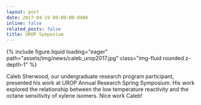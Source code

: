 ```yaml
---
layout: post
date: 2017-04-19 00:00:00-0400
inline: false
related_posts: false
title: UROP Symposium
---
```


<div class="row mt-4 justify-content-center">
    <div class="col-sm-12 col-md-6">
        {% include figure.liquid loading="eager" path="assets/img/news/caleb_urop2017.jpg" class="img-fluid rounded z-depth-1" %}
    </div>
</div>

Caleb Sherwood, our undergraduate research program participant, presented his work at UROP Annual Research Spring Symposium. His work explored the relationship between the low temperature reactivity and the octane sensitivity of xylene isomers. Nice work Caleb!
